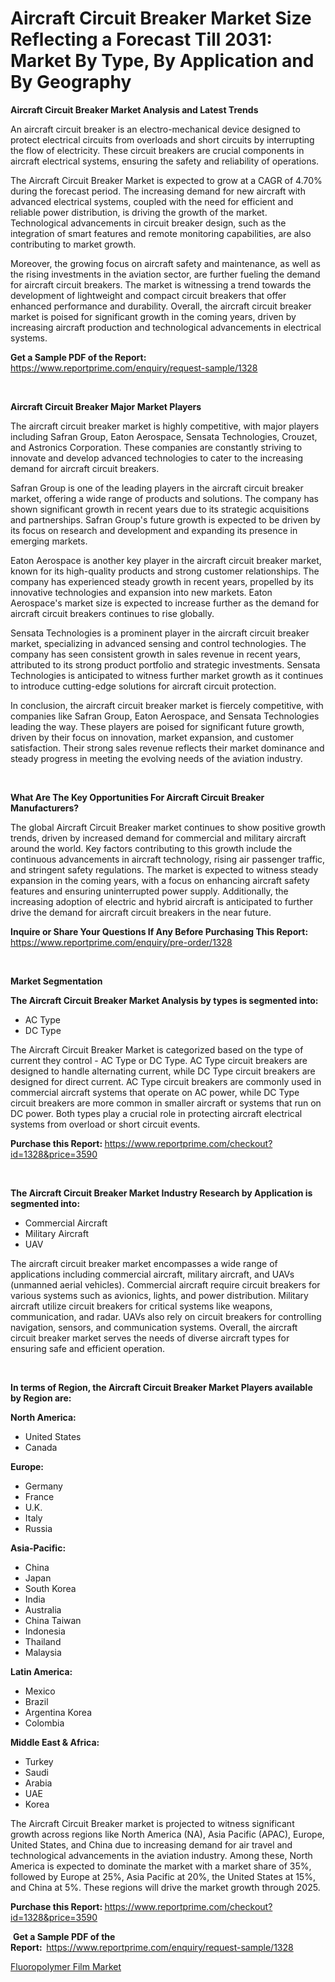 <p><h1>Aircraft Circuit Breaker Market Size Reflecting a Forecast Till 2031: Market By Type, By Application and By Geography</h1></p><p><strong>Aircraft Circuit Breaker Market Analysis and Latest Trends</strong></p>
<p><p>An aircraft circuit breaker is an electro-mechanical device designed to protect electrical circuits from overloads and short circuits by interrupting the flow of electricity. These circuit breakers are crucial components in aircraft electrical systems, ensuring the safety and reliability of operations.</p><p>The Aircraft Circuit Breaker Market is expected to grow at a CAGR of 4.70% during the forecast period. The increasing demand for new aircraft with advanced electrical systems, coupled with the need for efficient and reliable power distribution, is driving the growth of the market. Technological advancements in circuit breaker design, such as the integration of smart features and remote monitoring capabilities, are also contributing to market growth.</p><p>Moreover, the growing focus on aircraft safety and maintenance, as well as the rising investments in the aviation sector, are further fueling the demand for aircraft circuit breakers. The market is witnessing a trend towards the development of lightweight and compact circuit breakers that offer enhanced performance and durability. Overall, the aircraft circuit breaker market is poised for significant growth in the coming years, driven by increasing aircraft production and technological advancements in electrical systems.</p></p>
<p><strong>Get a Sample PDF of the Report:&nbsp;</strong> <a href="https://www.reportprime.com/enquiry/request-sample/1328">https://www.reportprime.com/enquiry/request-sample/1328</a></p>
<p>&nbsp;</p>
<p><strong>Aircraft Circuit Breaker Major Market Players</strong></p>
<p><p>The aircraft circuit breaker market is highly competitive, with major players including Safran Group, Eaton Aerospace, Sensata Technologies, Crouzet, and Astronics Corporation. These companies are constantly striving to innovate and develop advanced technologies to cater to the increasing demand for aircraft circuit breakers.</p><p>Safran Group is one of the leading players in the aircraft circuit breaker market, offering a wide range of products and solutions. The company has shown significant growth in recent years due to its strategic acquisitions and partnerships. Safran Group's future growth is expected to be driven by its focus on research and development and expanding its presence in emerging markets.</p><p>Eaton Aerospace is another key player in the aircraft circuit breaker market, known for its high-quality products and strong customer relationships. The company has experienced steady growth in recent years, propelled by its innovative technologies and expansion into new markets. Eaton Aerospace's market size is expected to increase further as the demand for aircraft circuit breakers continues to rise globally.</p><p>Sensata Technologies is a prominent player in the aircraft circuit breaker market, specializing in advanced sensing and control technologies. The company has seen consistent growth in sales revenue in recent years, attributed to its strong product portfolio and strategic investments. Sensata Technologies is anticipated to witness further market growth as it continues to introduce cutting-edge solutions for aircraft circuit protection.</p><p>In conclusion, the aircraft circuit breaker market is fiercely competitive, with companies like Safran Group, Eaton Aerospace, and Sensata Technologies leading the way. These players are poised for significant future growth, driven by their focus on innovation, market expansion, and customer satisfaction. Their strong sales revenue reflects their market dominance and steady progress in meeting the evolving needs of the aviation industry.</p></p>
<p>&nbsp;</p>
<p><strong>What Are The Key Opportunities For Aircraft Circuit Breaker Manufacturers?</strong></p>
<p><p>The global Aircraft Circuit Breaker market continues to show positive growth trends, driven by increased demand for commercial and military aircraft around the world. Key factors contributing to this growth include the continuous advancements in aircraft technology, rising air passenger traffic, and stringent safety regulations. The market is expected to witness steady expansion in the coming years, with a focus on enhancing aircraft safety features and ensuring uninterrupted power supply. Additionally, the increasing adoption of electric and hybrid aircraft is anticipated to further drive the demand for aircraft circuit breakers in the near future.</p></p>
<p><strong>Inquire or Share Your Questions If Any Before Purchasing This Report:</strong> <a href="https://www.reportprime.com/enquiry/pre-order/1328">https://www.reportprime.com/enquiry/pre-order/1328</a></p>
<p>&nbsp;</p>
<p><strong>Market Segmentation</strong></p>
<p><strong>The Aircraft Circuit Breaker Market Analysis by types is segmented into:</strong></p>
<p><ul><li>AC Type</li><li>DC Type</li></ul></p>
<p><p>The Aircraft Circuit Breaker Market is categorized based on the type of current they control - AC Type or DC Type. AC Type circuit breakers are designed to handle alternating current, while DC Type circuit breakers are designed for direct current. AC Type circuit breakers are commonly used in commercial aircraft systems that operate on AC power, while DC Type circuit breakers are more common in smaller aircraft or systems that run on DC power. Both types play a crucial role in protecting aircraft electrical systems from overload or short circuit events.</p></p>
<p><strong>Purchase this Report:&nbsp;</strong><a href="https://www.reportprime.com/checkout?id=1328&price=3590">https://www.reportprime.com/checkout?id=1328&price=3590</a></p>
<p>&nbsp;</p>
<p><strong>The Aircraft Circuit Breaker Market Industry Research by Application is segmented into:</strong></p>
<p><ul><li>Commercial Aircraft</li><li>Military Aircraft</li><li>UAV</li></ul></p>
<p><p>The aircraft circuit breaker market encompasses a wide range of applications including commercial aircraft, military aircraft, and UAVs (unmanned aerial vehicles). Commercial aircraft require circuit breakers for various systems such as avionics, lights, and power distribution. Military aircraft utilize circuit breakers for critical systems like weapons, communication, and radar. UAVs also rely on circuit breakers for controlling navigation, sensors, and communication systems. Overall, the aircraft circuit breaker market serves the needs of diverse aircraft types for ensuring safe and efficient operation.</p></p>
<p>&nbsp;</p>
<p><strong>In terms of Region, the Aircraft Circuit Breaker Market Players available by Region are:</strong></p>
<p>
    <p> <strong> North America: </strong>
        <ul>
            <li>United States</li>
            <li>Canada</li>
        </ul>
        </p> 
    <p> <strong> Europe: </strong>
        <ul>
            <li>Germany</li>
            <li>France</li>
            <li>U.K.</li>
            <li>Italy</li>
            <li>Russia</li>
        </ul>
        </p> 
    <p> <strong> Asia-Pacific: </strong>
        <ul>
            <li>China</li>
            <li>Japan</li>
            <li>South Korea</li>
            <li>India</li>
            <li>Australia</li>
            <li>China Taiwan</li>
            <li>Indonesia</li>
            <li>Thailand</li>
            <li>Malaysia</li>
        </ul>
        </p> 
    <p> <strong> Latin America: </strong>
        <ul>
            <li>Mexico</li>
            <li>Brazil</li>
            <li>Argentina Korea</li>
            <li>Colombia</li>
        </ul>
        </p> 
    <p> <strong> Middle East & Africa: </strong>
        <ul>
            <li>Turkey</li>
            <li>Saudi</li>
            <li>Arabia</li>
            <li>UAE</li>
            <li>Korea</li>
        </ul>
    </p>
    </p>
<p><p>The Aircraft Circuit Breaker market is projected to witness significant growth across regions like North America (NA), Asia Pacific (APAC), Europe, United States, and China due to increasing demand for air travel and technological advancements in the aviation industry. Among these, North America is expected to dominate the market with a market share of 35%, followed by Europe at 25%, Asia Pacific at 20%, the United States at 15%, and China at 5%. These regions will drive the market growth through 2025.</p></p>
<p><strong>Purchase this Report: </strong><a href="https://www.reportprime.com/checkout?id=1328&price=3590">https://www.reportprime.com/checkout?id=1328&price=3590</a></p>
<p>&nbsp;<strong>Get a Sample PDF of the Report:&nbsp;&nbsp;</strong><a href="https://www.reportprime.com/enquiry/request-sample/1328">https://www.reportprime.com/enquiry/request-sample/1328</a></p>
<p><strong></strong></p>
<p><p><a href="https://noble-drawer-34c.notion.site/Fluoropolymer-Film-Market-Size-Global-Industry-Overview-Market-Segmentation-and-Forecast-2024-to--9299aab631cb46019605799d658b7fd5">Fluoropolymer Film Market</a></p></p>